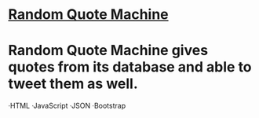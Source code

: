 # [Random Quote Machine](https://mehmet-karakaya.github.io/random-quote-machine/)
# Random Quote Machine gives quotes from its database and able to tweet them as well.

·HTML   ·JavaScript   ·JSON   ·Bootstrap
